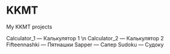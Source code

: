 # KKMT
My KKMT projects

Calculator_1 — Калькулятор 1 \n
Calculator_2 — Калькулятор 2
Fifteennashki — Пятнашки
Sapper — Сапер
Sudoku — Судоку
